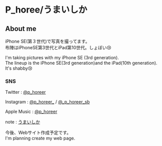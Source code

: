 # P_horee/うまいしか

## About me
 iPhone SE(第３世代)で写真を撮ってます。<br>布陣はiPhoneSE第3世代とiPad第10世代。しょぼい😢

 I'm taking pictures with my iPhone SE (3rd generation).<br>The lineup is the iPhone SE(3rd generation)and the iPad(10th generation). It's shabby😢

### SNS

 Twitter : <a href="https://x.com/p_horeer" target="_blank">@p_horeer</a>

 Instagram : <a href="https://www.instagram.com/p_horeer_/" target="_blank">@p_horeer_</a> / <a href="https://www.instagram.com/_p_horeer_sb" target="_ blank">@_p_horeer_sb</a>

 Apple Music : <a href="https://music.apple.com/profile/p_horeer" target="_blank">@p_horeer</a>

 note : <a href="https://note.com/p_horeer_/" target="_blank">うまいしか</a>

 今後、Webサイト作成予定です。 <br> I'm planning create my web page.
